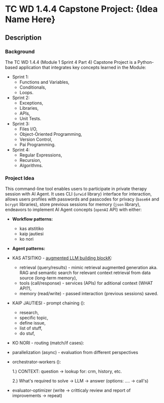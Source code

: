 # TC WD 1.4.4 Capstone Project: {Idea Name Here}

## Description

### Background
The TC WD 1.4.4 (Module 1 Sprint 4 Part 4) Capstone Project is a Python-based application that integrates key concepts learned in the 
Module:
- Sprint 1:
  - Functions and Variables,
  - Conditionals,
  - Loops.
- Sprint 2:
  - Exceptions,
  - Libraries,
  - APIs,
  - Unit Tests.
- Sprint 3:
  - Files I/O,
  - Object-Oriented Programming,
  - Version Control,
  - Pai Programming.
- Sprint 4:
  - Regular Expressions,
  - Recursion,
  - Algorithms.

### Project Idea

This command-line tool enables users to participate in private therapy session with AI Agent. It uses CLI (`urwid` library) interface for interaction, allows users profiles with passwords and passcodes for privacy (`base64` and `bcrypt` libraries), store previous sessions for memory (`json` library), endeavors to implement AI Agent concepts (`openAI` API) with either:

  - **Workflow patterns:**
    - kas atstitiko
    - kaip jautiesi
    - ko nori

  - **Agent patterns:**

  - KAS ATSITIKO - [augmented LLM building blockK](https://cookbook.openai.com/examples/vector_databases/pinecone/gen_qa):
    - retrieval (query/results) - mimic retrieval augmented generation aka. RAG and semantic search for relevant context retrieval from data source (long-term memory), 
    - tools (call/response) - services (APIs) for aditional context (WHAT API?), 
    - memory (read/write) - passed interaction (previous sessions) saved.

  - KAIP JAUTIESI - prompt chaining ():
    - research,
    - specific topic,
    - define issue,
    - list of stuff,
    - do stuf,


  - KO NORI - routing (match/if cases):

  - parallelization (async) - evaluation from different perspectives

  - orchestrator-workers ():

    1.) CONTEXT: question -> lookup for: crm, history, etc.
    
    2.) What's required to solve -> LLM -> answer (options: .... -> call's)

  - evaluator-optimizer (write -> critticaly review and report of improvements -> repeat)


